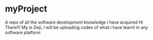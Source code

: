 # myProject
A repo of all the software development knowledge i have acquired
Hi There!!!
My is Deji, i will be uploading codes of what i have learnt in any software platform
